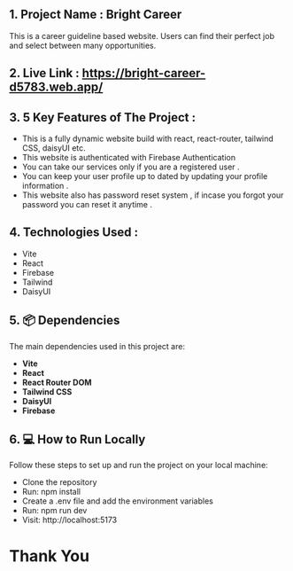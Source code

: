 ## 1. Project Name : Bright Career
This is a career guideline based website. Users can find their perfect job and select between many opportunities.

## 2. Live Link : https://bright-career-d5783.web.app/

## 3. 5 Key Features of The Project :
 -  This is a fully dynamic website build with react, react-router, tailwind CSS, daisyUI etc.
 -  This website is authenticated with Firebase Authentication 
 -  You can take our services only if you are a registered user .
 -  You can keep your user profile up to dated by updating your profile information .
 -  This website also has password reset system , if incase you forgot your password you can reset it anytime .

## 4. Technologies Used :
 - Vite
 - React
 - Firebase
 - Tailwind
 - DaisyUI

## 5. 📦 Dependencies
The main dependencies used in this project are:
- **Vite**
- **React**
- **React Router DOM**
- **Tailwind CSS**
- **DaisyUI**
- **Firebase**

## 6. 💻 How to Run Locally
Follow these steps to set up and run the project on your local machine:

 - Clone the repository
 - Run: npm install
 - Create a .env file and add the environment variables
 - Run: npm run dev
 - Visit: http://localhost:5173

#
# Thank You

